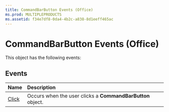 ```yaml
---
title: CommandBarButton Events (Office)
ms.prod: MULTIPLEPRODUCTS
ms.assetid: f34e7df8-0da4-4b2c-a838-8d1eeff465ac
---
```



# CommandBarButton Events (Office)
This object has the following events:

## Events



|**Name**|**Description**|
|:-----|:-----|
|[Click](commandbarbutton-click-event-office.md)|Occurs when the user clicks a  **CommandBarButton** object.|

